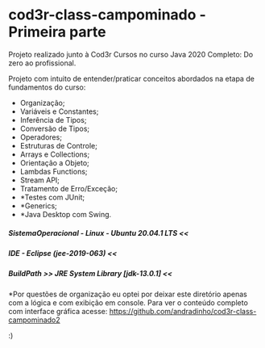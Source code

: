 # cod3r-class-campominado - Primeira parte

Projeto realizado junto à Cod3r Cursos no curso Java 2020 Completo: Do zero ao profissional.

Projeto com intuito de entender/praticar conceitos abordados na etapa de fundamentos do curso:
  - Organização;
  - Variáveis e Constantes;
  - Inferência de Tipos;
  - Conversão de Tipos;
  - Operadores;
  - Estruturas de Controle;
  - Arrays e Collections;
  - Orientação a Objeto;
  - Lambdas Functions;
  - Stream API;
  - Tratamento de Erro/Exceção;
  - *Testes com JUnit;
  - *Generics;
  - *Java Desktop com Swing.
  
##### SistemaOperacional - Linux - Ubuntu 20.04.1 LTS <<
##### IDE - Eclipse (jee-2019-063) <<
##### BuildPath >> JRE System Library [jdk-13.0.1] <<

*Por questões de organização eu optei por deixar este diretório apenas com a lógica e com exibição em console.
Para ver o conteúdo completo com interface gráfica acesse: https://github.com/andradinho/cod3r-class-campominado2



:)
